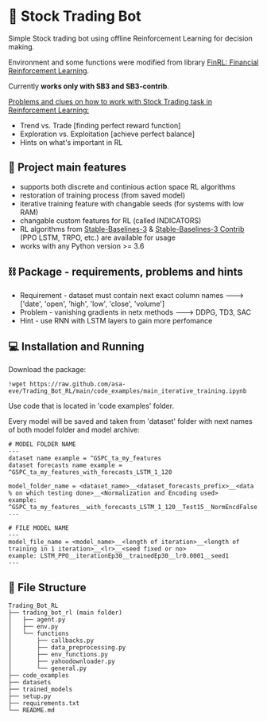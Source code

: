 # 🤖 Stock Trading Bot

Simple Stock trading bot using offline Reinforcement Learning for decision making.

Environment and some functions were modified from library [FinRL: Financial Reinforcement Learning](https://github.com/AI4Finance-Foundation/FinRL). 

Currently **works only with SB3 and SB3-contrib**.

[Problems and clues on how to work with Stock Trading task in Reinforcement Learning:](https://github.com/asa-eve/Stock-Trading-Bot-RL/tree/main/trading_bot_rl#-trend-vs-trade-or-how-to-make-learning-process-faster)
- Trend vs. Trade [finding perfect reward function]
- Exploration vs. Exploitation [achieve perfect balance]
- Hints on what's important in RL

## 🦾 **Project main features**
- supports both discrete and continious action space RL algorithms
- restoration of training process (from saved model)
- iterative training feature with changable seeds (for systems with low RAM)
- changable custom features for RL (called INDICATORS)
- RL algorithms from [Stable-Baselines-3](https://stable-baselines3.readthedocs.io/en/master/) & [Stable-Baselines-3 Contrib](https://github.com/Stable-Baselines-Team/stable-baselines3-contrib) (PPO LSTM, TRPO, etc.) are available for usage
- works with any Python version >= 3.6

## ⛓ **Package - requirements, problems and hints**
- Requirement - dataset must contain next exact column names  ---> ['date', 'open', 'high', 'low', 'close', 'volume']
- Problem     - vanishing gradients in netx methods           ---> DDPG, TD3, SAC
- Hint        - use RNN with LSTM layers to gain more perfomance

## 💻 Installation and Running 
Download the package:
```
!wget https://raw.github.com/asa-eve/Trading_Bot_RL/main/code_examples/main_iterative_training.ipynb
```
Use code that is located in 'code examples' folder.

Every model will be saved and taken from 'dataset' folder with next names of both model folder and model archive:
```
# MODEL FOLDER NAME
---
dataset name example = ^GSPC_ta_my_features
dataset forecasts name example = ^GSPC_ta_my_features_with_forecasts_LSTM_1_120

model_folder_name = <dataset_name>__<dataset_forecasts_prefix>__<data % on which testing done>__<Normalization and Encoding used>
example: ^GSPC_ta_my_features__with_forecasts_LSTM_1_120__Test15__NormEncdFalse
---

# FILE MODEL NAME
---
model_file_name = <model_name>__<length of iteration>__<length of training in 1 iteration>__<lr>__<seed fixed or no>
example: LSTM_PPO__iterationEp30__trainedEp30__lr0.0001__seed1
---
```


## 📃 File Structure
```
Trading_Bot_RL
├── trading_bot_rl (main folder)
│   ├── agent.py
│   ├── env.py
│   └── functions
│   	├── callbacks.py
│   	├── data_preprocessing.py
│   	├── env_functions.py
│   	├── yahoodownloader.py
│   	└── general.py
├── code_examples
├── datasets
├── trained_models
├── setup.py
├── requirements.txt
└── README.md
```
